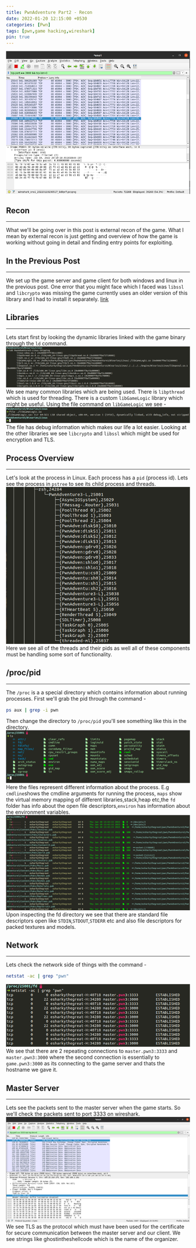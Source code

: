 ```yaml
---
title: PwnAdventure Part2 - Recon
date: 2022-01-20 12:15:00 +0530
categories: [Pwn]
tags: [pwn,game hacking,wireshark]
pin: true
---
```


![Logo](/assets/postimg/pwnadv2/wireshark-banner.png)

## Recon
---
What we'll be going over in this post is external recon of the game. What I mean by external recon is just getting and overview of how the game is working without going in detail and finding entry points for exploiting.
<br>
## In the Previous Post
---
We set up the game server and game client for both windows and linux in the previous post. One error that you might face which I faced was `libssl` and `libcrypto` was missing the game currently uses an older version of this library and I had to install it separately. [link](https://askubuntu.com/questions/1261614/ubuntu-20-04-libssl-so-1-0-0-cannot-open-shared-object-file-no-such-file-or-d)
<br>
## Libraries
---
Lets start first by looking the dynamic libraries linked with the game binary through the `ld` command.
![ld_ouptut](/assets/postimg/pwnadv2/ld_output.png)
We see many common libraries which are being used. There is `libpthread` which is used for threading. There is a custom `libGameLogic` library which might be useful. Using the file command on `libGameLogic` we see -
![file_output](/assets/postimg/pwnadv2/file_gamelogic.png)
The file has debug information which makes our life a lot easier. Looking at the other libraries we see `libcrypto` and `libssl` which might be used for encryption and TLS.
<br>
## Process Overview
---
Let's look at the process in Linux. Each process has a `pid` (process id). Lets see the process in `pstree` to see its child process and threads.
<br>
![pstree](/assets/postimg/pwnadv2/pstree.png)
Here we see all of the threads and their pids as well all of these components must be handling some sort of functionality.
<br>
## /proc/pid
---
The `/proc` is a a special directory which contains information about running processes. First we'll grab the pid through the command - 
```bash
ps aux | grep -i pwn
```
Then change the directory to `/proc/pid` you'll see something like this in the directory.
![proc](/assets/postimg/pwnadv2/proc.png)
Here the files represent different information about the process. E.g `cmdline`shows the cmdline arguments for running the process, `maps` show the virtual memory mapping of different libraries,stack,heap etc,the `fd` folder has info about the open file descriptors,`environ` has information about the environment variables.
![fd](/assets/postimg/pwnadv2/fd.png)
Upon inspecting the fd directory we see that there are standard file descriptors open like `STDIN`,`STDOUT`,`STDERR` etc and also file descriptors for packed textures and models.
<br>
## Network
---
Lets check the network side of things with the command - 
```bash
netstat -ac | grep "pwn"
```
![netstat](/assets/postimg/pwnadv2/netstat.png)
We see that there are 2 repeating connections to `master.pwn3:3333` and `master.pwn3:3000` where the second connection is essentially to `game.pwn3:3000` as its connecting to the game server and thats the hostname we gave it.
<br>
## Master Server
---
Lets see the packets sent to the master server when the game starts. So we'll check the packets sent to port 3333 on wireshark.
![master](/assets/postimg/pwnadv2/master.png)
We see TLS as the protocol which must have been used for the certificate for secure communication between the master server and our client. We see strings like ghostintheshellcode which is the name of the organizer.